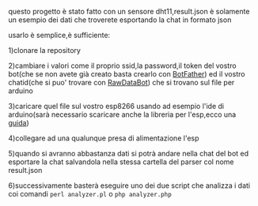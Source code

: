 questo progetto è stato fatto con un sensore dht11,result.json è solamente un esempio dei dati che troverete esportando la chat in formato json 


usarlo è semplice,è sufficiente:

1)clonare la repository

2)cambiare i valori come il proprio ssid,la password,il token del vostro bot(che se non avete già creato basta crearlo con [BotFather](https://t.me/botfather)) ed il vostro chatid(che si puo' trovare con [RawDataBot](https://t.me/RawDataBot)) che si trovano sul file per arduino

3)caricare quel file sul vostro esp8266 usando ad esempio l'ide di arduino(sarà necessario scaricare anche la libreria per l'esp,ecco una [guida]( https://randomnerdtutorials.com/how-to-install-esp8266-board-arduino-ide/))

4)collegare ad una qualunque presa di alimentazione l'esp 

5)quando si avranno abbastanza dati si potrà andare nella chat del bot ed esportare la chat salvandola nella stessa cartella del parser col nome result.json

6)successivamente basterà eseguire uno dei due script che analizza i dati coi comandi
`perl analyzer.pl`
o
`php analyzer.php`

